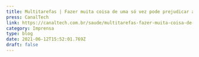 ```yaml
---
title: Multitarefas | Fazer muita coisa de uma só vez pode prejudicar a saúde mental
press: CanalTech
link: https://canaltech.com.br/saude/multitarefas-fazer-muita-coisa-de-uma-so-vez-pode-prejudicar-a-saude-mental-181780/
category: Imprensa
type: blog
date: 2021-06-12T15:52:01.769Z
draft: false
---
```

